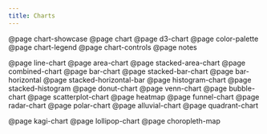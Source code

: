 ```yaml
---
title: Charts
---
```


@page chart-showcase
@page chart
@page d3-chart
@page color-palette
@page chart-legend
@page chart-controls
@page notes

@page line-chart
@page area-chart
@page stacked-area-chart
@page combined-chart
@page bar-chart
@page stacked-bar-chart
@page bar-horizontal
@page stacked-horizontal-bar
@page histogram-chart
@page stacked-histogram
@page donut-chart
@page venn-chart
@page bubble-chart
@page scatterplot-chart
@page heatmap
@page funnel-chart
@page radar-chart
@page polar-chart
@page alluvial-chart
@page quadrant-chart

@page kagi-chart
@page lollipop-chart
@page choropleth-map
